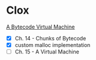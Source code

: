# Clox

[A Bytecode Virtual Machine](https://craftinginterpreters.com/a-bytecode-virtual-machine.html)

- [x] Ch. 14 - Chunks of Bytecode
- [x] custom malloc implementation
- [ ] Ch. 15 - A Virtual Machine
